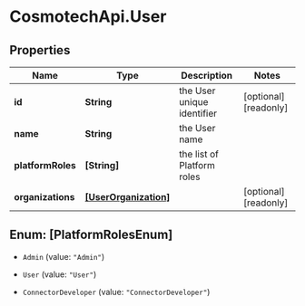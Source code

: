 # CosmotechApi.User

## Properties

Name | Type | Description | Notes
------------ | ------------- | ------------- | -------------
**id** | **String** | the User unique identifier | [optional] [readonly] 
**name** | **String** | the User name | 
**platformRoles** | **[String]** | the list of Platform roles | 
**organizations** | [**[UserOrganization]**](UserOrganization.md) |  | [optional] [readonly] 



## Enum: [PlatformRolesEnum]


* `Admin` (value: `"Admin"`)

* `User` (value: `"User"`)

* `ConnectorDeveloper` (value: `"ConnectorDeveloper"`)





